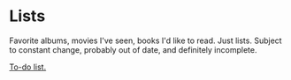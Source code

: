 # Lists

Favorite albums, movies I've seen, books I'd like to read. Just lists. Subject to constant change, probably out of date, and definitely incomplete.

[To-do list.](TODO.md)
